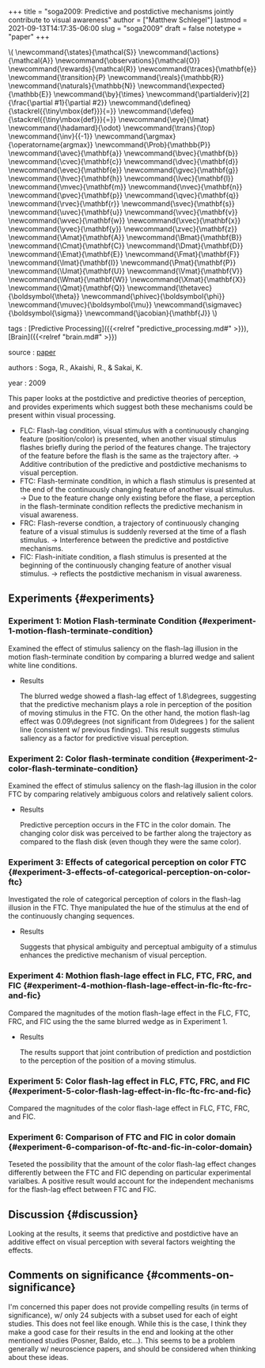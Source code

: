 +++
title = "soga2009: Predictive and postdictive mechanisms jointly contribute to visual awareness"
author = ["Matthew Schlegel"]
lastmod = 2021-09-13T14:17:35-06:00
slug = "soga2009"
draft = false
notetype = "paper"
+++

\\( \newcommand{\states}{\mathcal{S}}
\newcommand{\actions}{\mathcal{A}}
\newcommand{\observations}{\mathcal{O}}
\newcommand{\rewards}{\mathcal{R}}
\newcommand{\traces}{\mathbf{e}}
\newcommand{\transition}{P}
\newcommand{\reals}{\mathbb{R}}
\newcommand{\naturals}{\mathbb{N}}
\newcommand{\expected}{\mathbb{E}}
\newcommand{\by}{\times}
\newcommand{\partialderiv}[2]{\frac{\partial #1}{\partial #2}}
\newcommand{\defineq}{\stackrel{{\tiny\mbox{def}}}{=}}
\newcommand{\defeq}{\stackrel{{\tiny\mbox{def}}}{=}}
\newcommand{\eye}{\Imat}
\newcommand{\hadamard}{\odot}
\newcommand{\trans}{\top}
\newcommand{\inv}{{-1}}
\newcommand{\argmax}{\operatorname{argmax}}
\newcommand{\Prob}{\mathbb{P}}
\newcommand{\avec}{\mathbf{a}}
\newcommand{\bvec}{\mathbf{b}}
\newcommand{\cvec}{\mathbf{c}}
\newcommand{\dvec}{\mathbf{d}}
\newcommand{\evec}{\mathbf{e}}
\newcommand{\gvec}{\mathbf{g}}
\newcommand{\hvec}{\mathbf{h}}
\newcommand{\lvec}{\mathbf{l}}
\newcommand{\mvec}{\mathbf{m}}
\newcommand{\nvec}{\mathbf{n}}
\newcommand{\pvec}{\mathbf{p}}
\newcommand{\qvec}{\mathbf{q}}
\newcommand{\rvec}{\mathbf{r}}
\newcommand{\svec}{\mathbf{s}}
\newcommand{\uvec}{\mathbf{u}}
\newcommand{\vvec}{\mathbf{v}}
\newcommand{\wvec}{\mathbf{w}}
\newcommand{\xvec}{\mathbf{x}}
\newcommand{\yvec}{\mathbf{y}}
\newcommand{\zvec}{\mathbf{z}}
\newcommand{\Amat}{\mathbf{A}}
\newcommand{\Bmat}{\mathbf{B}}
\newcommand{\Cmat}{\mathbf{C}}
\newcommand{\Dmat}{\mathbf{D}}
\newcommand{\Emat}{\mathbf{E}}
\newcommand{\Fmat}{\mathbf{F}}
\newcommand{\Imat}{\mathbf{I}}
\newcommand{\Pmat}{\mathbf{P}}
\newcommand{\Umat}{\mathbf{U}}
\newcommand{\Vmat}{\mathbf{V}}
\newcommand{\Wmat}{\mathbf{W}}
\newcommand{\Xmat}{\mathbf{X}}
\newcommand{\Qmat}{\mathbf{Q}}
\newcommand{\thetavec}{\boldsymbol{\theta}}
\newcommand{\phivec}{\boldsymbol{\phi}}
\newcommand{\muvec}{\boldsymbol{\mu}}
\newcommand{\sigmavec}{\boldsymbol{\sigma}}
\newcommand{\jacobian}{\mathbf{J}}
\\)

tags
: [Predictive Processing]({{<relref "predictive_processing.md#" >}}), [Brain]({{<relref "brain.md#" >}})

source
: [paper](https://www.sciencedirect.com/science/article/pii/S1053810009000762?casa%5Ftoken=b-B%5F940q9UsAAAAA:8x6zYBEmF6TObraElK4UVzenSLxgQB-OG0VEiCURF53tRlISjMpwc84of1wMpMyX4yhxKgdpaa0)

authors
: Soga, R., Akaishi, R., & Sakai, K.

year
: 2009

This paper looks at the postdictive and predictive theories of perception, and provides experiments which suggest both these mechanisms could be present within visual processing.

-   FLC: Flash-lag condition, visual stimulus with a continuously changing feature (position/color) is presented, when another visual stimulus flashes briefly during the period of the features change. The trajectory of the feature before the flash is the same as the trajectory after. -> Additive contribution of the predictive and postdictive mechanisms to visual perception.
-   FTC: Flash-terminate condition, in which a flash stimulus is presented at the end of the continuously changing feature of another visual stimulus. -> Due to the feature change only existing before the flase, a perception in the flash-terminate condition reflects the predictive mechanism in visual awareness.
-   FRC: Flash-reverse condtion, a trajectory of continuously changing feature of a visual stimulus is suddenly reversed at the time of a flash stimulus. -> Interference between the predictive and postdictive mechanisms.
-   FIC: Flash-initiate condition, a flash stimulus is presented at the beginning of the continuously changing feature of another visual stimulus. -> reflects the postdictive mechanism in visual awareness.


## Experiments {#experiments}


### Experiment 1: Motion Flash-terminate Condition {#experiment-1-motion-flash-terminate-condition}

Examined the effect of stimulus saliency on the flash-lag illusion in the motion flash-terminate condition by comparing a blurred wedge and salient white line conditions.

<!--list-separator-->

-  Results

    The blurred wedge showed a flash-lag effect of 1.8\degrees, suggesting that the predictive mechanism plays a role in perception of the position of moving stimulus in the FTC. On the other hand, the motion flash-lag effect was 0.09\degrees (not significant from 0\degrees ) for the salient line (consistent w/ previous findings). This result suggests stimulus saliency as a factor for predictive visual perception.


### Experiment 2: Color flash-terminate condition {#experiment-2-color-flash-terminate-condition}

Examined the effect of stimulus saliency on the flash-lag illusion in the color FTC by comparing relatively ambiguous colors and relatively salient colors.

<!--list-separator-->

-  Results

    Predictive perception occurs in the FTC in the color domain. The changing color disk was perceived to be farther along the trajectory as compared to the flash disk (even though they were the same color).


### Experiment 3: Effects of categorical perception on color FTC {#experiment-3-effects-of-categorical-perception-on-color-ftc}

Investigated the role of categorical perception of colors in the flash-lag illusion in the FTC. Thye manipulated the hue of the stimulus at the end of the continuously changing sequences.

<!--list-separator-->

-  Results

    Suggests that physical ambiguity and perceptual ambiguity of a stimulus enhances the predictive mechanism of visual perception.


### Experiment 4: Mothion flash-lage effect in FLC, FTC, FRC, and FIC {#experiment-4-mothion-flash-lage-effect-in-flc-ftc-frc-and-fic}

Compared the magnitudes of the motion flash-lage effect in the FLC, FTC, FRC, and FIC using the the same blurred wedge as in Experiment 1.

<!--list-separator-->

-  Results

    The results support that joint contribution of prediction and postdiction to the perception of the position of a moving stimulus.


### Experiment 5: Color flash-lag effect in FLC, FTC, FRC, and FIC {#experiment-5-color-flash-lag-effect-in-flc-ftc-frc-and-fic}

Compared the magnitudes of the color flash-lage effect in FLC, FTC, FRC, and FIC.


### Experiment 6: Comparison of FTC and FIC in color domain {#experiment-6-comparison-of-ftc-and-fic-in-color-domain}

Teseted the possibility that the amount of the color flash-lag effect changes differently between the FTC and FIC depending on particular experimental varialbes. A positive result would account for the independent mechanisms for the flash-lag effect between FTC and FIC.


## Discussion {#discussion}

Looking at the results, it seems that predictive and postdictive have an additive effect on visual perception with several factors weighting the effects.


## Comments on significance {#comments-on-significance}

I'm concerned this paper does not provide compelling results (in terms of significance), w/ only 24 subjects with a subset used for each of eight studies. This does not feel like enough. While this is the case, I think they make a good case for their results in the end and looking at the other mentioned studies (Posner, Baldo, etc...). This seems to be a problem generally w/ neuroscience papers, and should be considered when thinking about these ideas.
